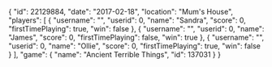 {
  "id": 22129884,
  "date": "2017-02-18",
  "location": "Mum's House",
  "players": [
    {
      "username": "",
      "userid": 0,
      "name": "Sandra",
      "score": 0,
      "firstTimePlaying": true,
      "win": false
    },
    {
      "username": "",
      "userid": 0,
      "name": "James",
      "score": 0,
      "firstTimePlaying": false,
      "win": true
    },
    {
      "username": "",
      "userid": 0,
      "name": "Ollie",
      "score": 0,
      "firstTimePlaying": true,
      "win": false
    }
  ],
  "game": {
    "name": "Ancient Terrible Things",
    "id": 137031
  }
}
